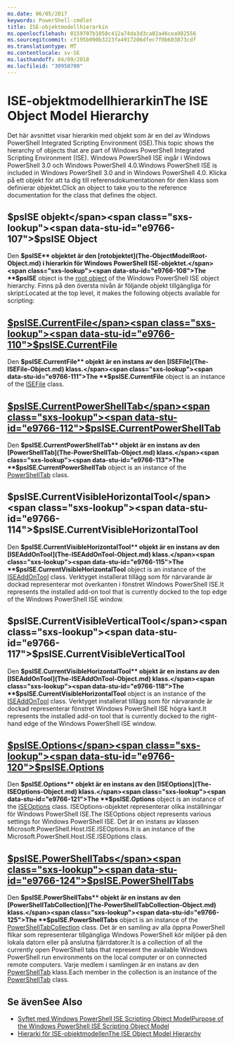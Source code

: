 ```yaml
---
ms.date: 06/05/2017
keywords: PowerShell-cmdlet
title: ISE-objektmodellhierarkin
ms.openlocfilehash: 0159707b1050c412a74da3d3ca02a46cea982556
ms.sourcegitcommit: cf195b090b3223fa4917206dfec7f0b603873cdf
ms.translationtype: MT
ms.contentlocale: sv-SE
ms.lasthandoff: 04/09/2018
ms.locfileid: "30950700"
---
```

# <a name="the-ise-object-model-hierarchy"></a><span data-ttu-id="e9766-103">ISE-objektmodellhierarkin</span><span class="sxs-lookup"><span data-stu-id="e9766-103">The ISE Object Model Hierarchy</span></span>

<span data-ttu-id="e9766-104">Det här avsnittet visar hierarkin med objekt som är en del av Windows PowerShell Integrated Scripting Environment (ISE).</span><span class="sxs-lookup"><span data-stu-id="e9766-104">This topic shows the hierarchy of objects that are part of Windows PowerShell Integrated Scripting Environment (ISE).</span></span>
<span data-ttu-id="e9766-105">Windows PowerShell ISE ingår i Windows PowerShell 3.0 och Windows PowerShell 4.0.</span><span class="sxs-lookup"><span data-stu-id="e9766-105">Windows PowerShell ISE is included in Windows PowerShell 3.0 and in Windows PowerShell 4.0.</span></span>
<span data-ttu-id="e9766-106">Klicka på ett objekt för att ta dig till referensdokumentationen för den klass som definierar objektet.</span><span class="sxs-lookup"><span data-stu-id="e9766-106">Click an object to take you to the reference documentation for the class that defines the object.</span></span>

## <a name="psise-object"></a><span data-ttu-id="e9766-107">$psISE objekt</span><span class="sxs-lookup"><span data-stu-id="e9766-107">$psISE Object</span></span>

<span data-ttu-id="e9766-108">Den **$psISE** objektet är den [rotobjektet](The-ObjectModelRoot-Object.md) i hierarkin för Windows PowerShell ISE-objektet.</span><span class="sxs-lookup"><span data-stu-id="e9766-108">The **$psISE** object is the [root object](The-ObjectModelRoot-Object.md) of the Windows PowerShell ISE object hierarchy.</span></span>
<span data-ttu-id="e9766-109">Finns på den översta nivån är följande objekt tillgängliga för skript:</span><span class="sxs-lookup"><span data-stu-id="e9766-109">Located at the top level, it makes the following objects available for scripting:</span></span>

## <a name="psisecurrentfilethe-isefile-objectmd"></a>[<span data-ttu-id="e9766-110">$psISE.CurrentFile</span><span class="sxs-lookup"><span data-stu-id="e9766-110">$psISE.CurrentFile</span></span>](The-ISEFile-Object.md)

<span data-ttu-id="e9766-111">Den **$psISE.CurrentFile** objekt är en instans av den [ISEFile](The-ISEFile-Object.md) klass.</span><span class="sxs-lookup"><span data-stu-id="e9766-111">The **$psISE.CurrentFile** object is an instance of the [ISEFile](The-ISEFile-Object.md) class.</span></span>

## <a name="psisecurrentpowershelltabthe-powershelltab-objectmd"></a>[<span data-ttu-id="e9766-112">$psISE.CurrentPowerShellTab</span><span class="sxs-lookup"><span data-stu-id="e9766-112">$psISE.CurrentPowerShellTab</span></span>](The-PowerShellTab-Object.md)

<span data-ttu-id="e9766-113">Den **$psISE.CurrentPowerShellTab** objekt är en instans av den [PowerShellTab](The-PowerShellTab-Object.md) klass.</span><span class="sxs-lookup"><span data-stu-id="e9766-113">The **$psISE.CurrentPowerShellTab** object is an instance of the [PowerShellTab](The-PowerShellTab-Object.md) class.</span></span>

## <a name="psisecurrentvisiblehorizontaltool"></a><span data-ttu-id="e9766-114">$psISE.CurrentVisibleHorizontalTool</span><span class="sxs-lookup"><span data-stu-id="e9766-114">$psISE.CurrentVisibleHorizontalTool</span></span>

<span data-ttu-id="e9766-115">Den **$psISE.CurrentVisibleHorizontalTool** objekt är en instans av den [ISEAddOnTool](The-ISEAddOnTool-Object.md) klass.</span><span class="sxs-lookup"><span data-stu-id="e9766-115">The **$psISE.CurrentVisibleHorizontalTool** object is an instance of the [ISEAddOnTool](The-ISEAddOnTool-Object.md) class.</span></span>
<span data-ttu-id="e9766-116">Verktyget installerat tillägg som för närvarande är dockad representerar mot överkanten i fönstret Windows PowerShell ISE.</span><span class="sxs-lookup"><span data-stu-id="e9766-116">It represents the installed add-on tool that is currently docked to the top edge of the Windows PowerShell ISE window.</span></span>

## <a name="psisecurrentvisibleverticaltool"></a><span data-ttu-id="e9766-117">$psISE.CurrentVisibleVerticalTool</span><span class="sxs-lookup"><span data-stu-id="e9766-117">$psISE.CurrentVisibleVerticalTool</span></span>

<span data-ttu-id="e9766-118">Den **$psISE.CurrentVisibleHorizontalTool** objekt är en instans av den [ISEAddOnTool](The-ISEAddOnTool-Object.md) klass.</span><span class="sxs-lookup"><span data-stu-id="e9766-118">The **$psISE.CurrentVisibleHorizontalTool** object is an instance of the [ISEAddOnTool](The-ISEAddOnTool-Object.md) class.</span></span>
<span data-ttu-id="e9766-119">Verktyget installerat tillägg som för närvarande är dockad representerar fönstret Windows PowerShell ISE högra kant.</span><span class="sxs-lookup"><span data-stu-id="e9766-119">It represents the installed add-on tool that is currently docked to the right-hand edge of the Windows PowerShell ISE window.</span></span>

## <a name="psiseoptionsthe-iseoptions-objectmd"></a>[<span data-ttu-id="e9766-120">$psISE.Options</span><span class="sxs-lookup"><span data-stu-id="e9766-120">$psISE.Options</span></span>](The-ISEOptions-Object.md)

<span data-ttu-id="e9766-121">Den **$psISE.Options** objekt är en instans av den [ISEOptions](The-ISEOptions-Object.md) klass.</span><span class="sxs-lookup"><span data-stu-id="e9766-121">The **$psISE.Options** object is an instance of the [ISEOptions](The-ISEOptions-Object.md) class.</span></span>
<span data-ttu-id="e9766-122">ISEOptions-objektet representerar olika inställningar för Windows PowerShell ISE.</span><span class="sxs-lookup"><span data-stu-id="e9766-122">The ISEOptions object represents various settings for Windows PowerShell ISE.</span></span>
<span data-ttu-id="e9766-123">Det är en instans av klassen Microsoft.PowerShell.Host.ISE.ISEOptions.</span><span class="sxs-lookup"><span data-stu-id="e9766-123">It is an instance of the Microsoft.PowerShell.Host.ISE.ISEOptions class.</span></span>

## <a name="psisepowershelltabsthe-powershelltabcollection-objectmd"></a>[<span data-ttu-id="e9766-124">$psISE.PowerShellTabs</span><span class="sxs-lookup"><span data-stu-id="e9766-124">$psISE.PowerShellTabs</span></span>](The-PowerShellTabCollection-Object.md)

<span data-ttu-id="e9766-125">Den **$psISE.PowerShellTabs** objekt är en instans av den [PowerShellTabCollection](The-PowerShellTabCollection-Object.md) klass.</span><span class="sxs-lookup"><span data-stu-id="e9766-125">The **$psISE.PowerShellTabs** object is an instance of the [PowerShellTabCollection](The-PowerShellTabCollection-Object.md) class.</span></span>
<span data-ttu-id="e9766-126">Det är en samling av alla öppna PowerShell flikar som representerar tillgängliga Windows PowerShell kör miljöer på den lokala datorn eller på anslutna fjärrdatorer.</span><span class="sxs-lookup"><span data-stu-id="e9766-126">It is a collection of all the currently open PowerShell tabs that represent the available Windows PowerShell run environments on the local computer or on connected remote computers.</span></span>
<span data-ttu-id="e9766-127">Varje medlem i samlingen är en instans av den [PowerShellTab](The-PowerShellTab-Object.md) klass.</span><span class="sxs-lookup"><span data-stu-id="e9766-127">Each member in the collection is an instance of the [PowerShellTab](The-PowerShellTab-Object.md) class.</span></span>

## <a name="see-also"></a><span data-ttu-id="e9766-128">Se även</span><span class="sxs-lookup"><span data-stu-id="e9766-128">See Also</span></span>

- [<span data-ttu-id="e9766-129">Syftet med Windows PowerShell ISE Scripting Object Model</span><span class="sxs-lookup"><span data-stu-id="e9766-129">Purpose of the Windows PowerShell ISE Scripting Object Model</span></span>](Purpose-of-the-Windows-PowerShell-ISE-Scripting-Object-Model.md)
- [<span data-ttu-id="e9766-130">Hierarki för ISE-objektmodellen</span><span class="sxs-lookup"><span data-stu-id="e9766-130">The ISE Object Model Hierarchy</span></span>](The-ISE-Object-Model-Hierarchy.md)